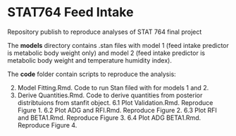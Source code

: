 # STAT764 Feed Intake
 Repository publish to reproduce analyses of STAT 764 final project

The **models** directory contains .stan files with model 1 (feed intake predictor is metabolic body weight only) and model 2 (feed intake predictor is metabolic body weight and temperature humidity index).

The **code** folder contain scripts to reproduce the analysis:

2. Model Fitting.Rmd. Code to run Stan filed with for models 1 and 2.
5. Derive Quantities.Rmd. Code to derive quantities from posterior distribtuions from stanfit object.
6.1 Plot Validation.Rmd. Reproduce Figure 1.
6.2 Plot ADG and RFI.Rmd. Reproduce Figure 2.
6.3 Plot RFI and BETA1.Rmd. Reproduce Figure 3.
6.4 Plot ADG BETA1.Rmd. Reproduce Figure 4. 
